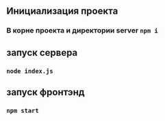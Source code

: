 ## Инициализация проекта 
### В корне проекта и директории server `npm i`
## запуск сервера
### `node index.js`
## запуск фронтэнд
### `npm start`


